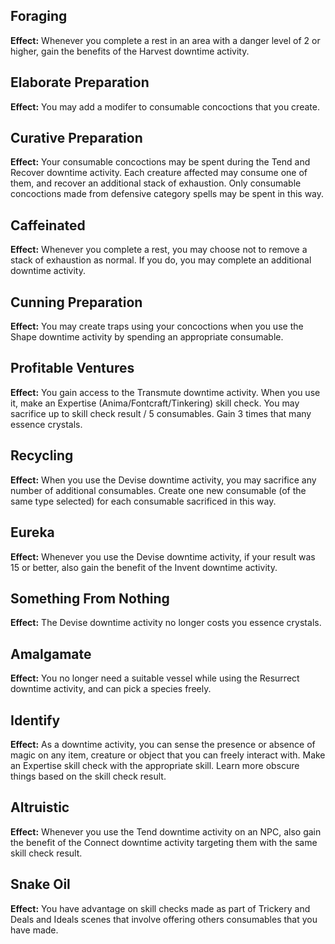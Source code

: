 ## Foraging
**Effect:** Whenever you complete a rest in an area with a danger level of 2 or higher, gain the benefits of the Harvest downtime activity.

## Elaborate Preparation
**Effect:** You may add a modifer to consumable concoctions that you create.

## Curative Preparation
**Effect:** Your consumable concoctions may be spent during the Tend and Recover downtime activity. Each creature affected may consume one of them, and recover an additional stack of exhaustion. Only consumable concoctions made from defensive category spells may be spent in this way.

## Caffeinated
**Effect:** Whenever you complete a rest, you may choose not to remove a stack of exhaustion as normal. If you do, you may complete an additional downtime activity.

## Cunning Preparation
**Effect:** You may create traps using your concoctions when you use the Shape downtime activity by spending an appropriate consumable.

## Profitable Ventures
**Effect:** You gain access to the Transmute downtime activity. When you use it, make an Expertise (Anima/Fontcraft/Tinkering) skill check. You may sacrifice up to skill check result / 5 consumables. Gain 3 times that many essence crystals.

## Recycling
**Effect:** When you use the Devise downtime activity, you may sacrifice any number of additional consumables. Create one new consumable (of the same type selected) for each consumable sacrificed in this way.

## Eureka
**Effect:** Whenever you use the Devise downtime activity, if your result was 15 or better, also gain the benefit of the Invent downtime activity.

## Something From Nothing
**Effect:** The Devise downtime activity no longer costs you essence crystals.

## Amalgamate
**Effect:** You no longer need a suitable vessel while using the Resurrect downtime activity, and can pick a species freely.

## Identify
**Effect:** As a downtime activity, you can sense the presence or absence of magic on any item, creature or object that you can freely interact with. Make an Expertise skill check with the appropriate skill. Learn more obscure things based on the skill check result.

## Altruistic
**Effect:** Whenever you use the Tend downtime activity on an NPC, also gain the benefit of the Connect downtime activity targeting them with the same skill check result.

## Snake Oil
**Effect:** You have advantage on skill checks made as part of Trickery and Deals and Ideals scenes that involve offering others consumables that you have made.

